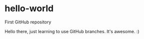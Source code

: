 # hello-world
First GitHub repository


Hello there, just learning to use GitHub branches. It's awesome. :)
